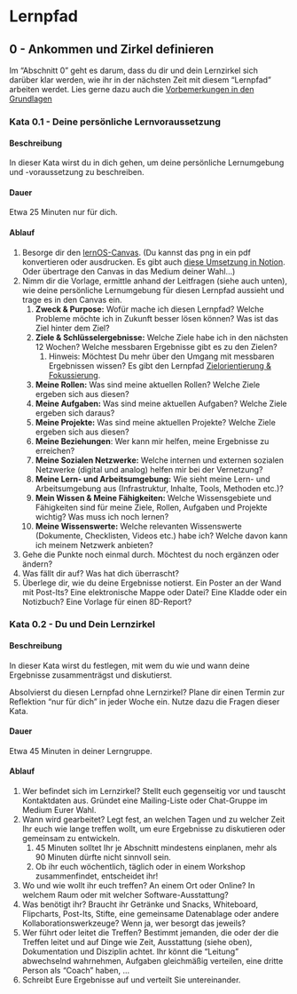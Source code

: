 
# Lernpfad

## 0 - Ankommen und Zirkel definieren

Im “Abschnitt 0” geht es darum, dass du dir und dein Lernzirkel sich darüber klar werden, wie ihr in der nächsten Zeit mit diesem “Lernpfad” arbeiten werdet. Lies gerne dazu auch die [Vorbemerkungen in den Grundlagen](1-0-Grundlagen.md#vorbemerkungen)

### Kata 0.1 - Deine persönliche Lernvoraussetzung

#### Beschreibung

In dieser Kata wirst du in dich gehen, um deine persönliche Lernumgebung und -voraussetzung zu beschreiben.

#### Dauer

Etwa 25 Minuten nur für dich.

#### Ablauf

1. Besorge dir den [lernOS-Canvas](https://cogneon.github.io/lernos-for-you/de/1-2-lernOS-Canvas/).
(Du kannst das png in ein pdf konvertieren oder ausdrucken. Es gibt auch [diese Umsetzung in Notion](https://www.notion.so/lernOS-Canvas-79aea800a86a449cbacf99ffcf2398ac). Oder übertrage den Canvas in das Medium deiner Wahl…)
2. Nimm dir die Vorlage, ermittle anhand der Leitfragen (siehe auch unten), wie deine persönliche Lernumgebung für diesen Lernpfad aussieht und trage es in den Canvas ein.
    1. **Zweck & Purpose:** Wofür mache ich diesen Lernpfad? Welche Probleme möchte ich in Zukunft besser lösen können? Was ist das Ziel hinter dem Ziel?
    2. **Ziele & Schlüsselergebnisse:** Welche Ziele habe ich in den nächsten 12 Wochen? Welche messbaren Ergebnisse gibt es zu den Zielen? 
        1. Hinweis: Möchtest Du mehr über den Umgang mit messbaren Ergebnissen wissen? Es gibt den Lernpfad [Zielorientierung & Fokussierung](https://cogneon.github.io/lernos-for-you/de/2-2-0-Lernpfad-ZF/).
    3. **Meine Rollen:** Was sind meine aktuellen Rollen? Welche Ziele ergeben sich aus diesen?
    4. **Meine Aufgaben:** Was sind meine aktuellen Aufgaben? Welche Ziele ergeben sich daraus?
    5. **Meine Projekte:** Was sind meine aktuellen Projekte? Welche Ziele ergeben sich aus diesen?
    6. **Meine Beziehungen**: Wer kann mir helfen, meine Ergebnisse zu erreichen?
    7. **Meine Sozialen Netzwerke:** Welche internen und externen sozialen Netzwerke (digital und analog) helfen mir bei der Vernetzung?
    8. **Meine Lern- und Arbeitsumgebung:** Wie sieht meine Lern- und Arbeitsumgebung aus (Infrastruktur, Inhalte, Tools, Methoden etc.)?
    9. **Mein Wissen & Meine Fähigkeiten:** Welche Wissensgebiete und Fähigkeiten sind für meine Ziele, Rollen, Aufgaben und Projekte wichtig? Was muss ich noch lernen?
    10. **Meine Wissenswerte:** Welche relevanten Wissenswerte (Dokumente, Checklisten, Videos etc.) habe ich? Welche davon kann ich meinem Netzwerk anbieten?
3. Gehe die Punkte noch einmal durch. Möchtest du noch ergänzen oder ändern?
4. Was fällt dir auf? Was hat dich überrascht?
5. Überlege dir, wie du deine Ergebnisse notierst. Ein Poster an der Wand mit Post-Its? Eine elektronische Mappe oder Datei? Eine Kladde oder ein Notizbuch? Eine Vorlage für einen 8D-Report?

### Kata 0.2 - Du und Dein Lernzirkel

#### Beschreibung

In dieser Kata wirst du festlegen, mit wem du wie und wann deine Ergebnisse zusammenträgst und diskutierst.

Absolvierst du diesen Lernpfad ohne Lernzirkel? Plane dir einen Termin zur Reflektion “nur für dich” in jeder Woche ein. Nutze dazu die Fragen dieser Kata.

#### Dauer

Etwa 45 Minuten in deiner Lerngruppe.

#### Ablauf

1. Wer befindet sich im Lernzirkel? Stellt euch gegenseitig vor und tauscht Kontaktdaten aus. Gründet eine Mailing-Liste oder Chat-Gruppe im Medium Eurer Wahl.
2. Wann wird gearbeitet? Legt fest, an welchen Tagen und zu welcher Zeit Ihr euch wie lange treffen wollt, um eure Ergebnisse zu diskutieren oder gemeinsam zu entwickeln.
    1. 45 Minuten solltet Ihr je Abschnitt mindestens einplanen, mehr als 90 Minuten dürfte nicht sinnvoll sein.
    2. Ob ihr euch wöchentlich, täglich oder in einem Workshop zusammenfindet, entscheidet ihr!
3. Wo und wie wollt ihr euch treffen? An einem Ort oder Online? In welchem Raum oder mit welcher Software-Ausstattung?
4. Was benötigt ihr? Braucht ihr Getränke und Snacks, Whiteboard, Flipcharts, Post-Its, Stifte, eine gemeinsame Datenablage oder andere Kollaborationswerkzeuge? Wenn ja, wer besorgt das jeweils?
5. Wer führt oder leitet die Treffen? Bestimmt jemanden, die oder der die Treffen leitet und auf Dinge wie Zeit, Ausstattung (siehe oben), Dokumentation und Disziplin achtet. Ihr könnt die “Leitung” abwechselnd wahrnehmen, Aufgaben gleichmäßig verteilen, eine dritte Person als “Coach” haben, …
6. Schreibt Eure Ergebnisse auf und verteilt Sie untereinander.
